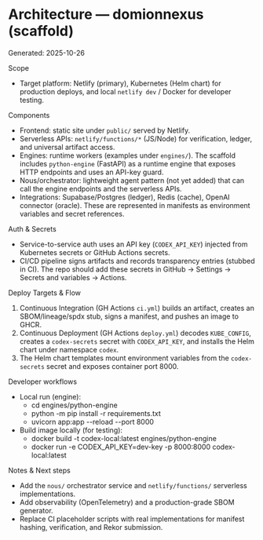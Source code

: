# Architecture — domionnexus (scaffold)

Generated: 2025-10-26

Scope
- Target platform: Netlify (primary), Kubernetes (Helm chart) for production deploys, and local `netlify dev` / Docker for developer testing.

Components
- Frontend: static site under `public/` served by Netlify.
- Serverless APIs: `netlify/functions/*` (JS/Node) for verification, ledger, and universal artifact access.
- Engines: runtime workers (examples under `engines/`). The scaffold includes `python-engine` (FastAPI) as a runtime engine that exposes HTTP endpoints and uses an API-key guard.
- Nous/orchestrator: lightweight agent pattern (not yet added) that can call the engine endpoints and the serverless APIs.
- Integrations: Supabase/Postgres (ledger), Redis (cache), OpenAI connector (oracle). These are represented in manifests as environment variables and secret references.

Auth & Secrets
- Service-to-service auth uses an API key (`CODEX_API_KEY`) injected from Kubernetes secrets or GitHub Actions secrets.
- CI/CD pipeline signs artifacts and records transparency entries (stubbed in CI). The repo should add these secrets in GitHub → Settings → Secrets and variables → Actions.

Deploy Targets & Flow
1. Continuous Integration (GH Actions `ci.yml`) builds an artifact, creates an SBOM/lineage/spdx stub, signs a manifest, and pushes an image to GHCR.
2. Continuous Deployment (GH Actions `deploy.yml`) decodes `KUBE_CONFIG`, creates a `codex-secrets` secret with `CODEX_API_KEY`, and installs the Helm chart under namespace `codex`.
3. The Helm chart templates mount environment variables from the `codex-secrets` secret and exposes container port 8000.

Developer workflows
- Local run (engine):
  - cd engines/python-engine
  - python -m pip install -r requirements.txt
  - uvicorn app:app --reload --port 8000
- Build image locally (for testing):
  - docker build -t codex-local:latest engines/python-engine
  - docker run -e CODEX_API_KEY=dev-key -p 8000:8000 codex-local:latest

Notes & Next steps
- Add the `nous/` orchestrator service and `netlify/functions/` serverless implementations.
- Add observability (OpenTelemetry) and a production-grade SBOM generator.
- Replace CI placeholder scripts with real implementations for manifest hashing, verification, and Rekor submission.
